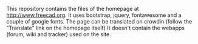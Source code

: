 This repository contains the files of the homepage at http://www.freecad.org.
It uses bootstrap, jquery, fontawesome and a couple of google fonts.
The page can be translated on crowdin (follow the "Translate" link on the homepage itself)
It doesn't contain the webapps (forum, wiki and tracker) used on the site.
